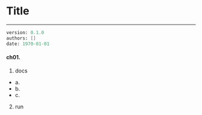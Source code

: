 # Title
---
```meta
version: 0.1.0
authors: []
date: 1970-01-01
```


#### ch01. 
1. docs
- a.
- b.
- c.

2. run
